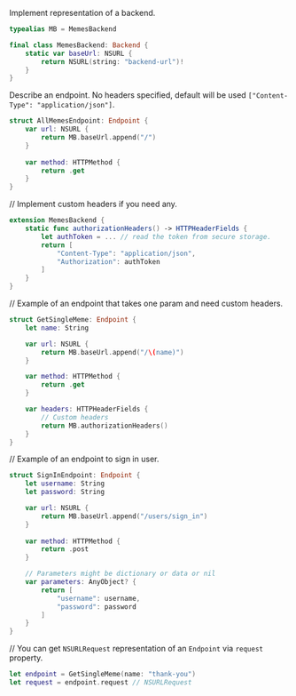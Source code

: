 Implement representation of a backend.
```swift
typealias MB = MemesBackend

final class MemesBackend: Backend {
    static var baseUrl: NSURL {
        return NSURL(string: "backend-url")!
    }
}
```

Describe an endpoint. No headers specified, default will be used `["Content-Type": "application/json"]`.
```swift
struct AllMemesEndpoint: Endpoint {
    var url: NSURL {
        return MB.baseUrl.append("/")
    }
    
    var method: HTTPMethod {
        return .get
    }
}
```

// Implement custom headers if you need any.
```swift
extension MemesBackend {
    static func authorizationHeaders() -> HTTPHeaderFields {
        let authToken = ... // read the token from secure storage.
        return [
            "Content-Type": "application/json",
            "Authorization": authToken
        ]
    }
}
```

// Example of an endpoint that takes one param and need custom headers.
```swift
struct GetSingleMeme: Endpoint {
    let name: String

    var url: NSURL {
        return MB.baseUrl.append("/\(name)")
    }

    var method: HTTPMethod {
        return .get
    }

    var headers: HTTPHeaderFields {
        // Custom headers
        return MB.authorizationHeaders()
    }
}
```

// Example of an endpoint to sign in user.
```swift
struct SignInEndpoint: Endpoint {
    let username: String
    let password: String

    var url: NSURL {
        return MB.baseUrl.append("/users/sign_in")
    }
    
    var method: HTTPMethod {
        return .post
    }

    // Parameters might be dictionary or data or nil
    var parameters: AnyObject? {
        return [
            "username": username,
            "password": password
        ]
    }
}
```

// You can get `NSURLRequest` representation of an `Endpoint` via `request` property.
```swift
let endpoint = GetSingleMeme(name: "thank-you")
let request = endpoint.request // NSURLRequest
```
